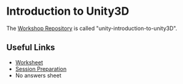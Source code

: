 # Introduction to Unity3D

The [Workshop Repository](https://github.com/MVSE-Outreach/unity-introduction-to-unity3D) is called "unity-introduction-to-unity3D".

## Useful Links

* [Worksheet](Intro-to-Unity3D-Worksheet.pdf)
* [Session Preparation](Session-Preparation.pdf)
* No answers sheet
